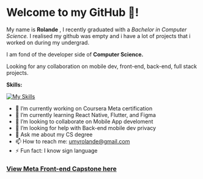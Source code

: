 # Welcome to my GitHub 🤖!

My name is **Rolande** , I recently graduated with a *Bachelor in Computer Science.*
I realised my github was empty and i have a lot of projects that i worked on during my undergrad.

I am fond of the developer side of **Computer Science.**

Looking for any collaboration on mobile dev, front-end, back-end, full stack projects.

**Skills:**

[![My Skills](https://skillicons.dev/icons?i=react,js,html,css,figma,aws,cs,c,bash,wordpress,python,swift,php,vue,saas,unity,vscode)](https://skillicons.dev)



- 🔭 I’m currently working on Coursera Meta certification 
- 🌱 I’m currently learning React Native, Flutter, and Figma 
- 👯 I’m looking to collaborate on Mobile App develoment 
- 🤔 I’m looking for help with Back-end mobile dev privacy  
- 💬 Ask me about my CS degree 
- 📫 How to reach me: umyrolande@gmail.com 
- ⚡ Fun fact: I know sign language 

### [View Meta Front-end Capstone here](https://github.com/Lande21/Little_Lemon)

